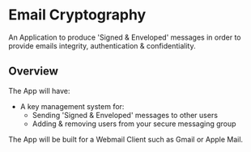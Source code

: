 # Email Cryptography

An Application to produce 'Signed & Enveloped' messages in order to provide emails integrity, authentication & confidentiality.

## Overview

The App will have:
 * A key management system for:
   * Sending 'Signed & Enveloped' messages to other users
   * Adding & removing users from your secure messaging group
   
The App will be built for a Webmail Client such as Gmail or Apple Mail.

